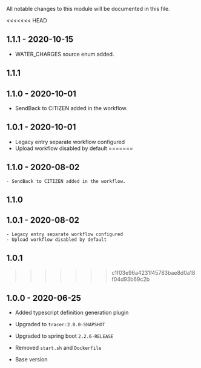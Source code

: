 
All notable changes to this module will be documented in this file.

<<<<<<< HEAD
## 1.1.1 - 2020-10-15
- WATER_CHARGES source enum added.

## 1.1.1 

## 1.1.0 - 2020-10-01
- SendBack to CITIZEN added in the workflow.

## 1.0.1 - 2020-10-01

- Legacy entry separate workflow configured
- Upload workflow disabled by default
=======
## 1.1.0 - 2020-08-02

	- SendBack to CITIZEN added in the workflow.
## 1.1.0

## 1.0.1 - 2020-08-02

	- Legacy entry separate workflow configured
	- Upload workflow disabled by default
## 1.0.1
>>>>>>> c1f03e96a4231f45783bae8d0a18f04d93b69c2b

## 1.0.0 - 2020-06-25

- Added typescript definition generation plugin
- Upgraded to `tracer:2.0.0-SNAPSHOT`
- Upgraded to spring boot `2.2.6-RELEASE`
- Removed `start.sh` and `Dockerfile`


- Base version
